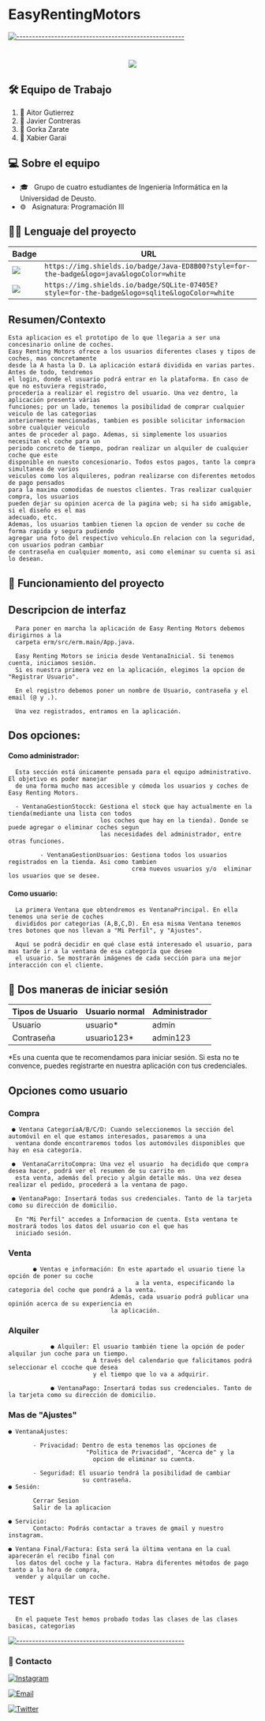 # EasyRentingMotors


   [![-----------------------------------------------------](https://raw.githubusercontent.com/andreasbm/readme/master/assets/lines/colored.png)](#table-of-contents)

<h1 align="center">
  <a href="https://git.io/typing-svg">
    <img src="https://readme-typing-svg.herokuapp.com/?lines=Bienvenido!+👋;Esto+es+ERM....;Empecemos!😊&center=true&size=30">
  </a>
</h1>


## 🛠 Equipo de Trabajo

<ol >
  <li>👤 Aitor Gutierrez <br /> </li>
  <li>👤 Javier Contreras <br /> </li>
  <li>👤 Gorka Zarate <br /> </li>
  <li>👤 Xabier Garai  </li>
</ol>


## 💻 Sobre el equipo

- 🎓 &nbsp; Grupo de cuatro estudiantes de Ingenieria Informática en la Universidad de Deusto.
- ⚙️ &nbsp; Asignatura: Programación III


## 👩‍💻 Lenguaje del proyecto 

Badge | URL
------------ | -------------
<img src="https://img.shields.io/badge/Java-ED8B00?style=for-the-badge&logo=java&logoColor=white" /> | `https://img.shields.io/badge/Java-ED8B00?style=for-the-badge&logo=java&logoColor=white`
<img src="https://img.shields.io/badge/SQLite-07405E?style=for-the-badge&logo=sqlite&logoColor=white" /> | `https://img.shields.io/badge/SQLite-07405E?style=for-the-badge&logo=sqlite&logoColor=white`


<h2> Resumen/Contexto </h2>

    Esta aplicacion es el prototipo de lo que llegaria a ser una concesinario online de coches.
    Easy Renting Motors ofrece a los usuarios diferentes clases y tipos de coches, mas concretamente
    desde la A hasta la D. La aplicación estará dividida en varias partes. Antes de todo, tendremos
    el login, donde el usuario podrá entrar en la plataforma. En caso de que no estuviera registrado,
    procedería a realizar el registro del usuario. Una vez dentro, la aplicación presenta várias
    funciones; por un lado, tenemos la posibilidad de comprar cualquier veiculo de las categorias
    anteriormente mencionadas, tambien es posible solicitar informacion sobre cualquier veiculo
    antes de proceder al pago. Ademas, si simplemente los usuarios necesitan el coche para un
    periodo concreto de tiempo, podran realizar un alquiler de cualquier coche que este
    disponible en nuesto concesionario. Todos estos pagos, tanto la compra simultanea de varios
    veiculos como los alquileres, podran realizarse con diferentes metodos de pago pensados 
    para la maxima comodidas de nuestos clientes. Tras realizar cualquier compra, los usuarios 
    pueden dejar su opinion acerca de la pagina web; si ha sido amigable, si el diseño es el mas
    adecuado, etc.
    Ademas, los usuarios tambien tienen la opcion de vender su coche de forma rapida y segura pudiendo
    agregar una foto del respectivo vehiculo.En relacion con la seguridad, con usuarios podran cambiar 
    de contraseña en cualquier momento, asi como eleminar su cuenta si asi lo desean.


## 🚀 Funcionamiento del proyecto

<h2> Descripcion de interfaz </h2>

      Para poner en marcha la aplicación de Easy Renting Motors debemos dirigirnos a la 
      carpeta erm/src/erm.main/App.java.
   
      Easy Renting Motors se inicia desde VentanaInicial. Si tenemos cuenta, iniciamos sesión. 
      Si es nuestra primera vez en la aplicación, elegimos la opcion de "Registrar Usuario".

      En el registro debemos poner un nombre de Usuario, contraseña y el email (@ y .).

      Una vez registrados, entramos en la aplicación. 
      
   <h2> Dos opciones: </h2>
                      
   <h4> Como administrador: </h4>
      
      Esta sección está únicamente pensada para el equipo administrativo. El objetivo es poder manejar 
      de una forma mucho mas accesible y cómoda los usuarios y coches de Easy Renting Motors.
      
      - VentanaGestionStocck: Gestiona el stock que hay actualmente en la tienda(mediante una lista con todos 
                              los coches que hay en la tienda). Donde se puede agregar o eliminar coches segun 
                              las necesidades del administrador, entre otras funciones.
                              
             - VentanaGestionUsuarios: Gestiona todos los usuarios registrados en la tienda. Asi como tambien 
                                       crea nuevos usuarios y/o  eliminar los usuarios que se desee. 
        
   <h4> Como usuario: </h4>
      
      La primera Ventana que obtendremos es VentanaPrincipal. En ella tenemos una serie de coches 
      divididos por categorias (A,B,C,D). En esa misma Ventana tenemos tres botones que nos llevan a "Mi Perfil", y "Ajustes".
      
      Aquí se podrá decidir en qué clase está interesado el usuario, para mas tarde ir a la ventana de esa categoría que desee
      el usuario. Se mostrarán imágenes de cada sección para una mejor interacción con el cliente.
      
 ## 🧐 Dos maneras de iniciar sesión

Tipos de Usuario|Usuario normal | Administrador
-------------|------------- | -------------
Usuario|usuario*  | admin
Contraseña|usuario123*  | admin123

*Es una cuenta que te recomendamos para iniciar sesión. Si esta no te convence, puedes registrarte en nuestra aplicación con tus 
credenciales.
      
      
   <h2> Opciones como usuario </h2>
      
   <h3> Compra</h3>
   
     ● Ventana CategoríaA/B/C/D: Cuando seleccionemos la sección del automóvil en el que estamos interesados, pasaremos a una 
      ventana donde encontraremos todos los automóviles disponibles que hay en esa categoría.
      
     ●  VentanaCarritoCompra: Una vez el usuario  ha decidido que compra desea hacer, podrá ver el resumen de su carrito en 
      esta venta, además del precio y algún detalle más. Una vez desea realizar el pedido, procederá a la ventana de pago.
      
     ● VentanaPago: Insertará todas sus credenciales. Tanto de la tarjeta como su dirección de domicilio. 
    
      En "Mi Perfil" accedes a Informacion de cuenta. Esta ventana te mostrará todos los datos del usuario con el que has 
      iniciado sesión.

      
  <h3> Venta </h3>
  
		   ● Ventas e información: En este apartado el usuario tiene la opción de poner su coche
				                    	a la venta, especificando la categoria del coche que pondrá a la venta.
                                 Además, cada usuario podrá publicar una opinión acerca de su experiencia en 
                                 la aplicación.
                                 
                                 
  <h3> Alquiler </h3>                             
               
                ● Alquiler: El usuario también tiene la opción de poder alquilar jun coche para un tiempo.
                            A través del calendario que falicitamos podrá seleccionar el ccoche que desea
                            y el tiempo que lo va a adquirir.
                            
                ● VentanaPago: Insertará todas sus credenciales. Tanto de la tarjeta como su dirección de domicilio. 
                     
  <h3> Mas de "Ajustes" </h3>      
               
    ● VentanaAjustes:    
   
		   - Privacidad: Dentro de esta tenemos las opciones de
			              "Politica de Privacidad", "Acerca de" y la
			                opcion de eliminar su cuenta.
               
		   - Seguridad: El usuario tendrá la posibilidad de cambiar
			             su contraseña.            
    ● Sesión:
       
		   Cerrar Sesion
		   Salir de la aplicacion

    ● Servicio:
		   Contacto: Podrás contactar a traves de gmail y nuestro instagram.
    
    ● Ventana Final/Factura: Esta será la última ventana en la cual aparecerán el recibo final con
      los datos del coche y la factura. Habra diferentes métodos de pago tanto a la hora de compra,
      vender y alquilar un coche.
      
  <h2> TEST </h2>
  
      En el paquete Test hemos probado todas las clases de las clases basicas, categorias
   
       
 [![-----------------------------------------------------](https://raw.githubusercontent.com/andreasbm/readme/master/assets/lines/colored.png)](#table-of-contents)

 
 <h3>💬 Contacto </h3>


<p align="center">

<a href="https://www.instagram.com/erMotors_/"><img alt="Instagram" src="https://img.shields.io/badge/Instagram-erMotors_-purple?style=flat-square&logo=instagram"> </a>

<a href="mailto:ermotors@gmail.com"><img alt="Email" src="https://img.shields.io/badge/Email-ermotos@gmail.com-red?style=flat-square&logo=gmail"></a>

<a href="https://twitter.com/erMotors"> <img alt="Twitter" src="https://img.shields.io/badge/Twitter-erMotors-blue?style=flat-square&logo=twitter"></a>
  
</p>
      
      
      
      

    
 
       
  
